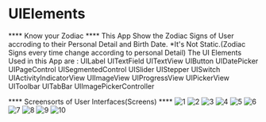 # UIElements
**** Know your Zodiac ****
This App Show the Zodiac Signs of User accroding to their Personal Detail and Birth Date.
*It's Not Static.(Zodiac Signs every time change according to personal Detail)
The UI Elements Used in this App are :
UILabel
UITextField
UITextView
UIButton
UIDatePicker
UIPageControl
UISegmentedControl
UISlider
UIStepper
UISwitch
UIActivityIndicatorView
UIImageView
UIProgressView
UIPickerView
UIToolbar
UITabBar
UIImagePickerController

**** Screensorts of User Interfaces(Screens) ****
![1](https://user-images.githubusercontent.com/89539041/146418987-ab6a83e2-efb9-4289-9b9c-7641534d081a.png)
![2](https://user-images.githubusercontent.com/89539041/146419003-1fbe4dc6-14de-482a-b905-550ab8e4861b.png)
![3](https://user-images.githubusercontent.com/89539041/146419013-4108aa50-8171-45a5-a648-26e905e9fdab.png)
![4](https://user-images.githubusercontent.com/89539041/146419019-b9ee9775-c032-4f60-be2c-b57613ea6fc5.png)
![5](https://user-images.githubusercontent.com/89539041/146419027-855cb639-b487-4ccd-a0c2-451bc4811b4f.png)
![6](https://user-images.githubusercontent.com/89539041/146419056-f607120a-beec-4beb-b859-895e7e13b4c1.png)
![7](https://user-images.githubusercontent.com/89539041/146419079-1a0e2f6a-694a-44f2-b77e-3f00c0e1a04d.png)
![8](https://user-images.githubusercontent.com/89539041/146419164-dd2bd9bd-ec5e-4af4-bb22-6ff60433d4a1.png)
![9](https://user-images.githubusercontent.com/89539041/146419182-311c5fd6-eb19-403e-81bc-d7972f42ad85.png)
![10](https://user-images.githubusercontent.com/89539041/146419192-5ca5619a-9f75-4985-a71b-e2b75d708a54.png)
